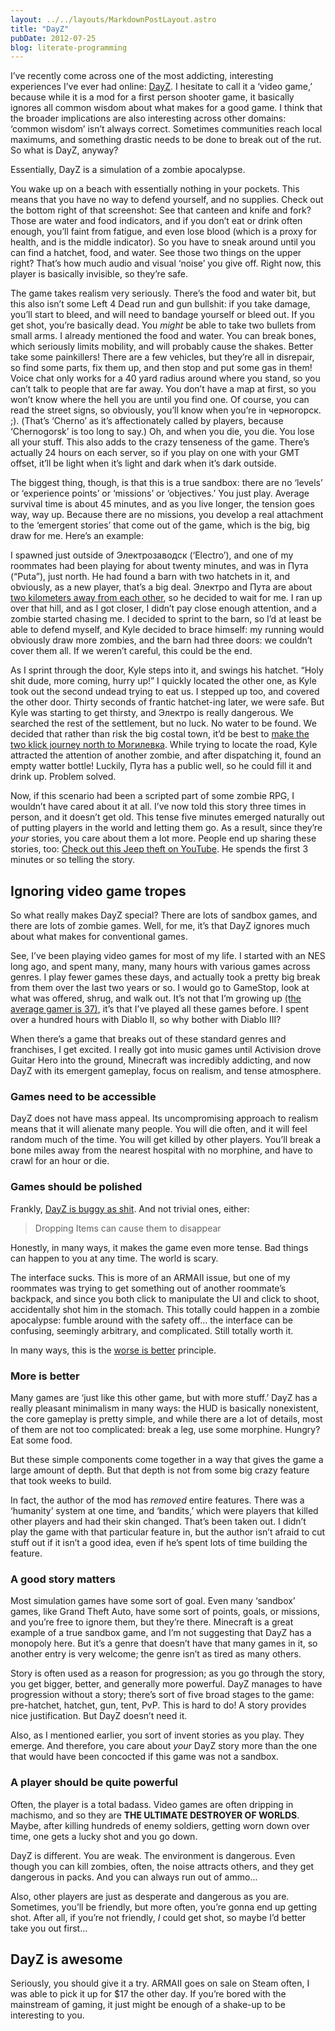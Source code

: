 ```yaml
---
layout: ../../layouts/MarkdownPostLayout.astro
title: "DayZ"
pubDate: 2012-07-25
blog: literate-programming
---
```



I’ve recently come across one of the most addicting, interesting experiences I’ve ever had online: [DayZ](http://dayzmod.com/). I hesitate to call it a ‘video game,’ because while it is a mod for a first person shooter game, it basically ignores all common wisdom about what makes for a good game. I think that the broader implications are also interesting across other domains: ‘common wisdom’ isn’t always correct. Sometimes communities reach local maximums, and something drastic needs to be done to break out of the rut. So what is DayZ, anyway?

Essentially, DayZ is a simulation of a zombie apocalypse.

You wake up on a beach with essentially nothing in your pockets. This means that you have no way to defend yourself, and no supplies. Check out the bottom right of that screenshot: See that canteen and knife and fork? Those are water and food indicators, and if you don’t eat or drink often enough, you’ll faint from fatigue, and even lose blood (which is a proxy for health, and is the middle indicator). So you have to sneak around until you can find a hatchet, food, and water. See those two things on the upper right? That’s how much audio and visual ‘noise’ you give off. Right now, this player is basically invisible, so they’re safe.

The game takes realism very seriously. There’s the food and water bit, but this also isn’t some Left 4 Dead run and gun bullshit: if you take damage, you’ll start to bleed, and will need to bandage yourself or bleed out. If you get shot, you’re basically dead. You *might* be able to take two bullets from small arms. I already mentioned the food and water. You can break bones, which seriously limits mobility, and will probably cause the shakes. Better take some painkillers! There are a few vehicles, but they’re all in disrepair, so find some parts, fix them up, and then stop and put some gas in them! Voice chat only works for a 40 yard radius around where you stand, so you can’t talk to people that are far away. You don’t have a map at first, so you won’t know where the hell you are until you find one. Of course, you can read the street signs, so obviously, you’ll know when you’re in черногорск. ;). (That’s ‘Cherno’ as it’s affectionately called by players, because ‘Chernogorsk’ is too long to say.) Oh, and when you die, you die. You lose all your stuff. This also adds to the crazy tenseness of the game. There’s actually 24 hours on each server, so if you play on one with your GMT offset, it’ll be light when it’s light and dark when it’s dark outside.

The biggest thing, though, is that this is a true sandbox: there are no ‘levels’ or ‘experience points’ or ‘missions’ or ‘objectives.’ You just play. Average survival time is about 45 minutes, and as you live longer, the tension goes way, way up. Because there are no missions, you develop a real attachment to the ‘emergent stories’ that come out of the game, which is the big, big draw for me. Here’s an example:

I spawned just outside of Электрозаводск (‘Electro’), and one of my roommates had been playing for about twenty minutes, and was in Пута (“Puta”), just north. He had found a barn with two hatchets in it, and obviously, as a new player, that’s a big deal. Электро and Пута are about [two kilometers away from each other](http://dayzdb.com/map#4.099.124), so he decided to wait for me. I ran up over that hill, and as I got closer, I didn’t pay close enough attention, and a zombie started chasing me. I decided to sprint to the barn, so I’d at least be able to defend myself, and Kyle decided to brace himself: my running would obviously draw more zombies, and the barn had three doors: we couldn’t cover them all. If we weren’t careful, this could be the end.

As I sprint through the door, Kyle steps into it, and swings his hatchet. “Holy shit dude, more coming, hurry up!” I quickly located the other one, as Kyle took out the second undead trying to eat us. I stepped up too, and covered the other door. Thirty seconds of frantic hatchet-ing later, we were safe. But Kyle was starting to get thirsty, and Электро is really dangerous. We searched the rest of the settlement, but no luck. No water to be found. We decided that rather than risk the big costal town, it’d be best to [make the two klick journey north to Могилевка](http://dayzdb.com/map#4.085.109). While trying to locate the road, Kyle attracted the attention of another zombie, and after dispatching it, found an empty watter bottle! Luckily, Пута has a public well, so he could fill it and drink up. Problem solved.

Now, if this scenario had been a scripted part of some zombie RPG, I wouldn’t have cared about it at all. I’ve now told this story three times in person, and it doesn’t get old. This tense five minutes emerged naturally out of putting players in the world and letting them go. As a result, since they’re *your* stories, you care about them a lot more. People end up sharing these stories, too: [Check out this Jeep theft on YouTube](http://www.youtube.com/watch?v=0oMdOPF8a8U). He spends the first 3 minutes or so telling the story.

## Ignoring video game tropes

So what really makes DayZ special? There are lots of sandbox games, and there are lots of zombie games. Well, for me, it’s that DayZ ignores much about what makes for conventional games.

See, I’ve been playing video games for most of my life. I started with an NES long ago, and spent many, many, many hours with various games across genres. I play fewer games these days, and actually took a pretty big break from them over the last two years or so. I would go to GameStop, look at what was offered, shrug, and walk out. It’s not that I’m growing up [(the average gamer is 37)](http://www.theesa.com/facts/pdfs/ESA_EF_2011.pdf), it’s that I’ve played all these games before. I spent over a hundred hours with Diablo II, so why bother with Diablo III?

When there’s a game that breaks out of these standard genres and franchises, I get excited. I really got into music games until Activision drove Guitar Hero into the ground, Minecraft was incredibly addicting, and now DayZ with its emergent gameplay, focus on realism, and tense atmosphere.

### Games need to be accessible

DayZ does not have mass appeal. Its uncompromising approach to realism means that it will alienate many people. You will die often, and it will feel random much of the time. You will get killed by other players. You’ll break a bone miles away from the nearest hospital with no morphine, and have to crawl for an hour or die.

### Games should be polished

Frankly, [DayZ is buggy as shit](http://www.dayzwiki.com/wiki/index.php?title=Known_Bugs). And not trivial ones, either:

> Dropping Items can cause them to disappear
> 

Honestly, in many ways, it makes the game even more tense. Bad things can happen to you at any time. The world is scary.

The interface sucks. This is more of an ARMAII issue, but one of my roommates was trying to get something out of another roommate’s backpack, and since you both click to manipulate the UI and click to shoot, accidentally shot him in the stomach. This totally could happen in a zombie apocalypse: fumble around with the safety off… the interface can be confusing, seemingly arbitrary, and complicated. Still totally worth it.

In many ways, this is the [worse is better](http://www.jwz.org/doc/worse-is-better.html) principle.

### More is better

Many games are ‘just like this other game, but with more stuff.’ DayZ has a really pleasant minimalism in many ways: the HUD is basically nonexistent, the core gameplay is pretty simple, and while there are a lot of details, most of them are not too complicated: break a leg, use some morphine. Hungry? Eat some food.

But these simple components come together in a way that gives the game a large amount of depth. But that depth is not from some big crazy feature that took weeks to build.

In fact, the author of the mod has *removed* entire features. There was a ‘humanity’ system at one time, and ‘bandits,’ which were players that killed other players and had their skin changed. That’s been taken out. I didn’t play the game with that particular feature in, but the author isn’t afraid to cut stuff out if it isn’t a good idea, even if he’s spent lots of time building the feature.

### A good story matters

Most simulation games have some sort of goal. Even many ‘sandbox’ games, like Grand Theft Auto, have some sort of points, goals, or missions, and you’re free to ignore them, but they’re there. Minecraft is a great example of a true sandbox game, and I’m not suggesting that DayZ has a monopoly here. But it’s a genre that doesn’t have that many games in it, so another entry is very welcome; the genre isn’t as tired as many others.

Story is often used as a reason for progression; as you go through the story, you get bigger, better, and generally more powerful. DayZ manages to have progression without a story; there’s sort of five broad stages to the game: pre-hatchet, hatchet, gun, tent, PvP. This is hard to do! A story provides nice justification. But DayZ doesn’t need it.

Also, as I mentioned earlier, you sort of invent stories as you play. They emerge. And therefore, you care about *your* DayZ story more than the one that would have been concocted if this game was not a sandbox.

### A player should be quite powerful

Often, the player is a total badass. Video games are often dripping in machismo, and so they are **THE ULTIMATE DESTROYER OF WORLDS**. Maybe, after killing hundreds of enemy soldiers, getting worn down over time, one gets a lucky shot and you go down.

DayZ is different. You are weak. The environment is dangerous. Even though you can kill zombies, often, the noise attracts others, and they get dangerous in packs. And you can always run out of ammo…

Also, other players are just as desperate and dangerous as you are. Sometimes, you’ll be friendly, but more often, you’re gonna end up getting shot. After all, if you’re not friendly, *I* could get shot, so maybe I’d better take you out first…

## DayZ is awesome

Seriously, you should give it a try. ARMAII goes on sale on Steam often, I was able to pick it up for $17 the other day. If you’re bored with the mainstream of gaming, it just might be enough of a shake-up to be interesting to you.
